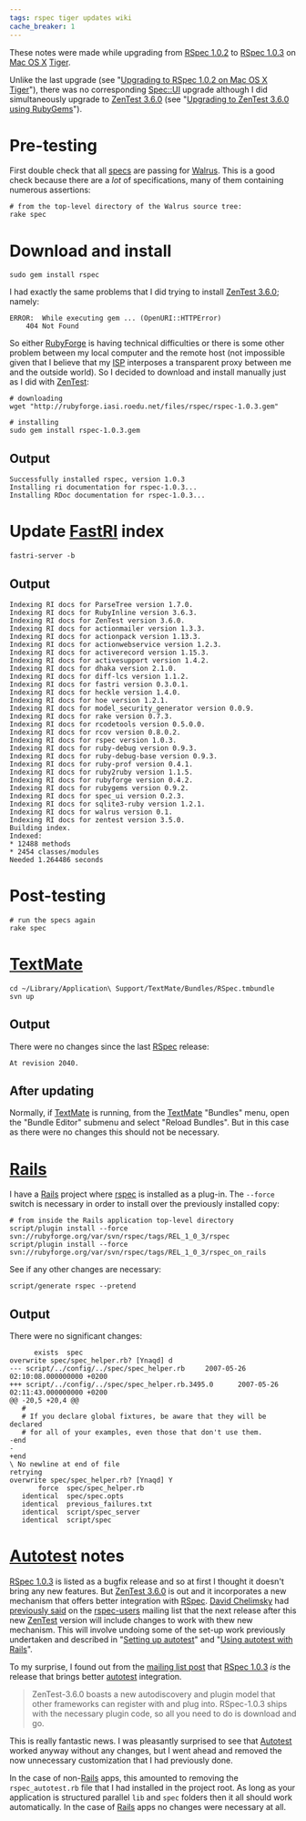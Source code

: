 ```yaml
---
tags: rspec tiger updates wiki
cache_breaker: 1
---
```


These notes were made while upgrading from [RSpec 1.0.2](/wiki/RSpec_1.0.2) to [RSpec 1.0.3](/wiki/RSpec_1.0.3) on [Mac OS X](/wiki/Mac_OS_X) [Tiger](/wiki/Tiger).

Unlike the last upgrade (see "[Upgrading to RSpec 1.0.2 on Mac OS X Tiger](/wiki/Upgrading_to_RSpec_1.0.2_on_Mac_OS_X_Tiger)"), there was no corresponding [Spec::UI](/wiki/Spec%3a%3aUI) upgrade although I did simultaneously upgrade to [ZenTest 3.6.0](/wiki/ZenTest_3.6.0) (see "[Upgrading to ZenTest 3.6.0 using RubyGems](/wiki/Upgrading_to_ZenTest_3.6.0_using_RubyGems)").

# Pre-testing

First double check that all [specs](/wiki/specs) are passing for [Walrus](/wiki/Walrus). This is a good check because there are a _lot_ of specifications, many of them containing numerous assertions:

    # from the top-level directory of the Walrus source tree:
    rake spec

# Download and install

    sudo gem install rspec

I had exactly the same problems that I did trying to install [ZenTest 3.6.0](/wiki/ZenTest_3.6.0); namely:

    ERROR:  While executing gem ... (OpenURI::HTTPError)
        404 Not Found

So either [RubyForge](/wiki/RubyForge) is having technical difficulties or there is some other problem between my local computer and the remote host (not impossible given that I believe that my [ISP](/wiki/ISP) interposes a transparent proxy between me and the outside world). So I decided to download and install manually just as I did with [ZenTest](/wiki/ZenTest):

    # downloading
    wget "http://rubyforge.iasi.roedu.net/files/rspec/rspec-1.0.3.gem"

    # installing
    sudo gem install rspec-1.0.3.gem

## Output

    Successfully installed rspec, version 1.0.3
    Installing ri documentation for rspec-1.0.3...
    Installing RDoc documentation for rspec-1.0.3...

# Update [FastRI](/wiki/FastRI) index

    fastri-server -b

## Output

    Indexing RI docs for ParseTree version 1.7.0.
    Indexing RI docs for RubyInline version 3.6.3.
    Indexing RI docs for ZenTest version 3.6.0.
    Indexing RI docs for actionmailer version 1.3.3.
    Indexing RI docs for actionpack version 1.13.3.
    Indexing RI docs for actionwebservice version 1.2.3.
    Indexing RI docs for activerecord version 1.15.3.
    Indexing RI docs for activesupport version 1.4.2.
    Indexing RI docs for dhaka version 2.1.0.
    Indexing RI docs for diff-lcs version 1.1.2.
    Indexing RI docs for fastri version 0.3.0.1.
    Indexing RI docs for heckle version 1.4.0.
    Indexing RI docs for hoe version 1.2.1.
    Indexing RI docs for model_security_generator version 0.0.9.
    Indexing RI docs for rake version 0.7.3.
    Indexing RI docs for rcodetools version 0.5.0.0.
    Indexing RI docs for rcov version 0.8.0.2.
    Indexing RI docs for rspec version 1.0.3.
    Indexing RI docs for ruby-debug version 0.9.3.
    Indexing RI docs for ruby-debug-base version 0.9.3.
    Indexing RI docs for ruby-prof version 0.4.1.
    Indexing RI docs for ruby2ruby version 1.1.5.
    Indexing RI docs for rubyforge version 0.4.2.
    Indexing RI docs for rubygems version 0.9.2.
    Indexing RI docs for spec_ui version 0.2.3.
    Indexing RI docs for sqlite3-ruby version 1.2.1.
    Indexing RI docs for walrus version 0.1.
    Indexing RI docs for zentest version 3.5.0.
    Building index.
    Indexed:
    * 12488 methods
    * 2454 classes/modules
    Needed 1.264486 seconds

# Post-testing

    # run the specs again
    rake spec

# [TextMate](/wiki/TextMate)

    cd ~/Library/Application\ Support/TextMate/Bundles/RSpec.tmbundle
    svn up

## Output

There were no changes since the last [RSpec](/wiki/RSpec) release:

    At revision 2040.

## After updating

Normally, if [TextMate](/wiki/TextMate) is running, from the [TextMate](/wiki/TextMate) "Bundles" menu, open the "Bundle Editor" submenu and select "Reload Bundles". But in this case as there were no changes this should not be necessary.

# [Rails](/wiki/Rails)

I have a [Rails](/wiki/Rails) project where [rspec](/wiki/rspec) is installed as a plug-in. The `--force` switch is necessary in order to install over the previously installed copy:

    # from inside the Rails application top-level directory
    script/plugin install --force svn://rubyforge.org/var/svn/rspec/tags/REL_1_0_3/rspec
    script/plugin install --force svn://rubyforge.org/var/svn/rspec/tags/REL_1_0_3/rspec_on_rails

See if any other changes are necessary:

    script/generate rspec --pretend

## Output

There were no significant changes:

          exists  spec
    overwrite spec/spec_helper.rb? [Ynaqd] d
    --- script/../config/../spec/spec_helper.rb     2007-05-26 02:10:08.000000000 +0200
    +++ script/../config/../spec/spec_helper.rb.3495.0      2007-05-26 02:11:43.000000000 +0200
    @@ -20,5 +20,4 @@
       #
       # If you declare global fixtures, be aware that they will be declared
       # for all of your examples, even those that don't use them.
    -end
    -
    +end
    \ No newline at end of file
    retrying
    overwrite spec/spec_helper.rb? [Ynaqd] Y
           force  spec/spec_helper.rb
       identical  spec/spec.opts
       identical  previous_failures.txt
       identical  script/spec_server
       identical  script/spec

# [Autotest](/wiki/Autotest) notes

[RSpec 1.0.3](/wiki/RSpec_1.0.3) is listed as a bugfix release and so at first I thought it doesn't bring any new features. But [ZenTest 3.6.0](/wiki/ZenTest_3.6.0) is out and it incorporates a new mechanism that offers better integration with [RSpec](/wiki/RSpec). [David Chelimsky](/wiki/David_Chelimsky) had [previously said](http://rubyforge.org/pipermail/rspec-users/2007-May/001700.html) on the [rspec-users](/wiki/rspec-users) mailing list that the next release after this new [ZenTest](/wiki/ZenTest) version will include changes to work with thew new mechanism. This will involve undoing some of the set-up work previously undertaken and described in "[Setting up autotest](/wiki/Setting_up_autotest)" and "[Using autotest with Rails](/wiki/Using_autotest_with_Rails)".

To my surprise, I found out from the [mailing list post](http://rubyforge.org/pipermail/rspec-users/2007-May/001742.html) that [RSpec 1.0.3](/wiki/RSpec_1.0.3) _is_ the release that brings better [autotest](/wiki/autotest) integration.

> ZenTest-3.6.0 boasts a new autodiscovery and plugin model that other frameworks can register with and plug into. RSpec-1.0.3 ships with the necessary plugin code, so all you need to do is download and go.

This is really fantastic news. I was pleasantly surprised to see that [Autotest](/wiki/Autotest) worked anyway without any changes, but I went ahead and removed the now unnecessary customization that I had previously done.

In the case of non-[Rails](/wiki/Rails) apps, this amounted to removing the `rspec_autotest.rb` file that I had installed in the project root. As long as your application is structured parallel `lib` and `spec` folders then it all should work automatically. In the case of [Rails](/wiki/Rails) apps no changes were necessary at all.
